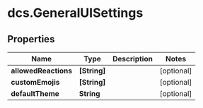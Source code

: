 # dcs.GeneralUISettings

## Properties
Name | Type | Description | Notes
------------ | ------------- | ------------- | -------------
**allowedReactions** | **[String]** |  | [optional] 
**customEmojis** | **[String]** |  | [optional] 
**defaultTheme** | **String** |  | [optional] 
